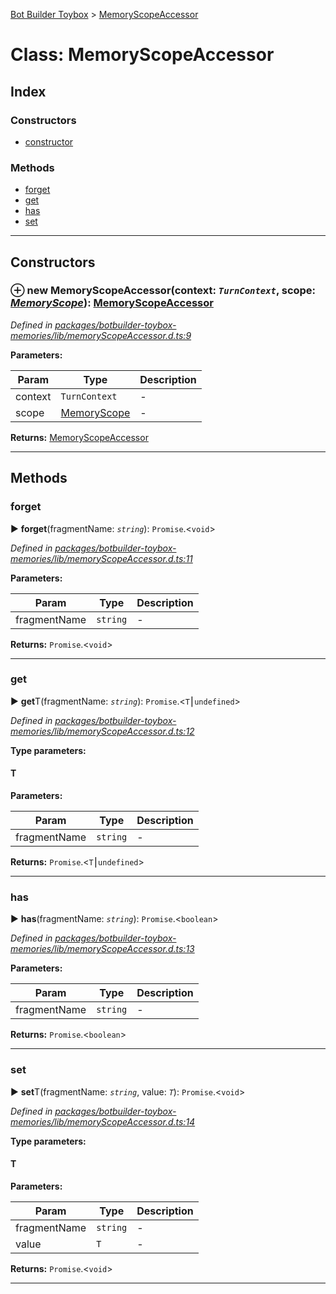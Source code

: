 [Bot Builder Toybox](../README.md) > [MemoryScopeAccessor](../classes/botbuilder_toybox.memoryscopeaccessor.md)



# Class: MemoryScopeAccessor

## Index

### Constructors

* [constructor](botbuilder_toybox.memoryscopeaccessor.md#constructor)


### Methods

* [forget](botbuilder_toybox.memoryscopeaccessor.md#forget)
* [get](botbuilder_toybox.memoryscopeaccessor.md#get)
* [has](botbuilder_toybox.memoryscopeaccessor.md#has)
* [set](botbuilder_toybox.memoryscopeaccessor.md#set)



---
## Constructors
<a id="constructor"></a>


### ⊕ **new MemoryScopeAccessor**(context: *`TurnContext`*, scope: *[MemoryScope](botbuilder_toybox.memoryscope.md)*): [MemoryScopeAccessor](botbuilder_toybox.memoryscopeaccessor.md)


*Defined in [packages/botbuilder-toybox-memories/lib/memoryScopeAccessor.d.ts:9](https://github.com/Stevenic/botbuilder-toybox/blob/2944006/packages/botbuilder-toybox-memories/lib/memoryScopeAccessor.d.ts#L9)*



**Parameters:**

| Param | Type | Description |
| ------ | ------ | ------ |
| context | `TurnContext`   |  - |
| scope | [MemoryScope](botbuilder_toybox.memoryscope.md)   |  - |





**Returns:** [MemoryScopeAccessor](botbuilder_toybox.memoryscopeaccessor.md)

---


## Methods
<a id="forget"></a>

###  forget

► **forget**(fragmentName: *`string`*): `Promise`.<`void`>



*Defined in [packages/botbuilder-toybox-memories/lib/memoryScopeAccessor.d.ts:11](https://github.com/Stevenic/botbuilder-toybox/blob/2944006/packages/botbuilder-toybox-memories/lib/memoryScopeAccessor.d.ts#L11)*



**Parameters:**

| Param | Type | Description |
| ------ | ------ | ------ |
| fragmentName | `string`   |  - |





**Returns:** `Promise`.<`void`>





___

<a id="get"></a>

###  get

► **get**T(fragmentName: *`string`*): `Promise`.<`T`⎮`undefined`>



*Defined in [packages/botbuilder-toybox-memories/lib/memoryScopeAccessor.d.ts:12](https://github.com/Stevenic/botbuilder-toybox/blob/2944006/packages/botbuilder-toybox-memories/lib/memoryScopeAccessor.d.ts#L12)*



**Type parameters:**

#### T 
**Parameters:**

| Param | Type | Description |
| ------ | ------ | ------ |
| fragmentName | `string`   |  - |





**Returns:** `Promise`.<`T`⎮`undefined`>





___

<a id="has"></a>

###  has

► **has**(fragmentName: *`string`*): `Promise`.<`boolean`>



*Defined in [packages/botbuilder-toybox-memories/lib/memoryScopeAccessor.d.ts:13](https://github.com/Stevenic/botbuilder-toybox/blob/2944006/packages/botbuilder-toybox-memories/lib/memoryScopeAccessor.d.ts#L13)*



**Parameters:**

| Param | Type | Description |
| ------ | ------ | ------ |
| fragmentName | `string`   |  - |





**Returns:** `Promise`.<`boolean`>





___

<a id="set"></a>

###  set

► **set**T(fragmentName: *`string`*, value: *`T`*): `Promise`.<`void`>



*Defined in [packages/botbuilder-toybox-memories/lib/memoryScopeAccessor.d.ts:14](https://github.com/Stevenic/botbuilder-toybox/blob/2944006/packages/botbuilder-toybox-memories/lib/memoryScopeAccessor.d.ts#L14)*



**Type parameters:**

#### T 
**Parameters:**

| Param | Type | Description |
| ------ | ------ | ------ |
| fragmentName | `string`   |  - |
| value | `T`   |  - |





**Returns:** `Promise`.<`void`>





___


